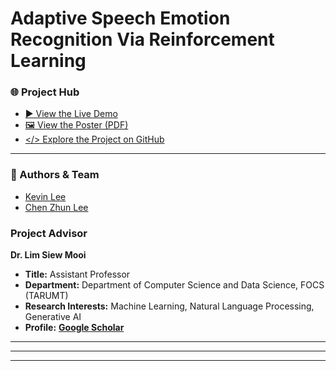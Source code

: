 # Adaptive Speech Emotion Recognition Via Reinforcement Learning
### 🌐 Project Hub
* [▶️ View the Live Demo](https://your-demo-link.com) 
* [🖼️  View the Poster (PDF)](https://drive.google.com/file/d/1dnG6UGf4Tt8AZ4qfSjQIBDNX0rr7JRAB/view?usp=drive_link)
* [</> Explore the Project on GitHub](https://github.com/kevin2190p/SpeechEmotionRL)

---

### 👥 Authors & Team
* [Kevin Lee](https://www.linkedin.com/in/lee-kevin-a87412202/)
* [Chen Zhun Lee](https://www.linkedin.com/in/chen-zhun-lee-8b79b5276/)
### Project Advisor

**Dr. Lim Siew Mooi**
* **Title:** Assistant Professor
* **Department:** Department of Computer Science and Data Science, FOCS (TARUMT)
* **Research Interests:** Machine Learning, Natural Language Processing, Generative AI
* **Profile:** [**Google Scholar**](https://scholar.google.com/citations?user=dG1YmzYAAAAJ&hl=en)
---

---

---

